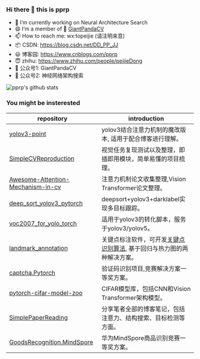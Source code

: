 ### Hi there 👋 this is pprp

- 🌱 I’m currently working on Neural Architecture Search
- :smile: I’m a member of :panda_face: [GiantPandaCV](https://github.com/GiantPandaCV)
- 📫 How to reach me: wx:topeijie (请注明来意)
- :package: CSDN: https://blog.csdn.net/DD_PP_JJ
- :smiley: 博客园: https://www.cnblogs.com/pprp
- 😇 zhihu: https://www.zhihu.com/people/peijieDong
- :panda_face: 公众号1: GiantPandaCV 
- :revolving_hearts: 公众号2: 神经网络架构搜索

![pprp's github stats](https://github-readme-stats.vercel.app/api?username=pprp&show_icons=true&count_private=true&hide=prs&theme=default_repocard)

### You might be insterested



| repository                                                   | introduction                                                 |
| ------------------------------------------------------------ | ------------------------------------------------------------ |
| [yolov3-point](https://github.com/GiantPandaCV/yolov3-point) | yolov3结合注意力机制的魔改版本, 适用于配合博客进行理解。     |
| [SimpleCVReproduction](https://github.com/pprp/SimpleCVReproduction) | 视觉任务复现测试以及整理，即插即用模块，简单易懂的项目梳理。 |
| [Awesome-Attention-Mechanism-in-cv](https://github.com/pprp/awesome-attention-mechanism-in-cv) | 注意力机制论文收集整理,Vision Transformer论文整理。          |
| [deep_sort_yolov3_pytorch](https://github.com/pprp/deep_sort_yolov3_pytorch) | deepsort+yolov3+darklabel实现多目标跟踪。                    |
| [voc2007_for_yolo_torch](https://github.com/pprp/voc2007_for_yolo_torch) | 适用于yolov3的转化脚本，服务于yolov3/yolov5。                |
| [landmark_annotation](https://github.com/pprp/landmark_annotation) | 关键点标注软件，可开发[关键点识别算法](https://github.com/pprp/landmark_annotation), 基于回归与热力图的两种解决方案。 |
| [captcha.Pytorch](https://github.com/pprp/captcha.Pytorch)   | 验证码识别项目,竞赛解决方案一等奖方案。                      |
| [pytorch-cifar-model-zoo](https://github.com/pprp/pytorch-cifar-model-zoo) | CIFAR模型库，包括CNN和Vision Transformer架构模型。           |
| [SimplePaperReading](https://github.com/pprp/SimpleCVPaperAbstractReading) | 分享笔者全部的博客笔记，包括注意力、结构搜索、目标检测等方面。 |
| [GoodsRecognition.MindSpore](https://github.com/pprp/GoodsRecognition.MindSpore) | 华为MindSpore商品识别竞赛一等奖方案。                        |
